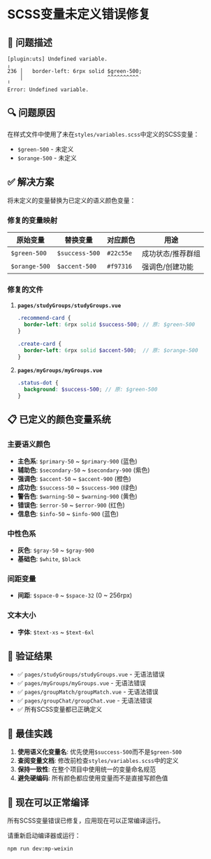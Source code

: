 # SCSS变量未定义错误修复

## 🐛 问题描述
```
[plugin:uts] Undefined variable.
╷
236 │   border-left: 6rpx solid $green-500;
    │                           ^^^^^^^^^^
╵
Error: Undefined variable.
```

## 🔍 问题原因
在样式文件中使用了未在`styles/variables.scss`中定义的SCSS变量：
- `$green-500` - 未定义
- `$orange-500` - 未定义

## ✅ 解决方案
将未定义的变量替换为已定义的语义颜色变量：

### 修复的变量映射
| 原始变量 | 替换变量 | 对应颜色 | 用途 |
|---------|---------|---------|------|
| `$green-500` | `$success-500` | `#22c55e` | 成功状态/推荐群组 |
| `$orange-500` | `$accent-500` | `#f97316` | 强调色/创建功能 |

### 修复的文件
1. **`pages/studyGroups/studyGroups.vue`**
   ```scss
   .recommend-card {
     border-left: 6rpx solid $success-500; // 原: $green-500
   }
   
   .create-card {
     border-left: 6rpx solid $accent-500;  // 原: $orange-500
   }
   ```

2. **`pages/myGroups/myGroups.vue`**
   ```scss
   .status-dot {
     background: $success-500; // 原: $green-500
   }
   ```

## 📋 已定义的颜色变量系统

### 主要语义颜色
- **主色系**: `$primary-50` ~ `$primary-900` (蓝色)
- **辅助色**: `$secondary-50` ~ `$secondary-900` (紫色)
- **强调色**: `$accent-50` ~ `$accent-900` (橙色)
- **成功色**: `$success-50` ~ `$success-900` (绿色)
- **警告色**: `$warning-50` ~ `$warning-900` (黄色)
- **错误色**: `$error-50` ~ `$error-900` (红色)
- **信息色**: `$info-50` ~ `$info-900` (蓝色)

### 中性色系
- **灰色**: `$gray-50` ~ `$gray-900`
- **基础色**: `$white`, `$black`

### 间距变量
- **间距**: `$space-0` ~ `$space-32` (0 ~ 256rpx)

### 文本大小
- **字体**: `$text-xs` ~ `$text-6xl`

## 🧪 验证结果
- ✅ `pages/studyGroups/studyGroups.vue` - 无语法错误
- ✅ `pages/myGroups/myGroups.vue` - 无语法错误
- ✅ `pages/groupMatch/groupMatch.vue` - 无语法错误
- ✅ `pages/groupChat/groupChat.vue` - 无语法错误
- ✅ 所有SCSS变量都已正确定义

## 📱 最佳实践
1. **使用语义化变量名**: 优先使用`$success-500`而不是`$green-500`
2. **查阅变量文档**: 修改前检查`styles/variables.scss`中的定义
3. **保持一致性**: 在整个项目中使用统一的变量命名规范
4. **避免硬编码**: 所有颜色都应使用变量而不是直接写颜色值

## 🚀 现在可以正常编译
所有SCSS变量错误已修复，应用现在可以正常编译运行。

请重新启动编译器或运行：
```bash
npm run dev:mp-weixin
```
